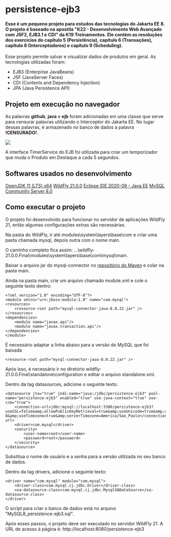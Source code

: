 # persistence-ejb3

#### Esse é um pequeno projeto para estudos das tecnologias do Jakarta EE 8. O projeto é baseado na apostila "K22 - Desenvolvimento Web Avançado com JSF2, EJB3.1 e CDI" da K19 Treinamentos. Ele contém as resoluções dos exercícios do capítulo 5 (Persistência), capítulo 6 (Transações), capítulo 8 (Interceptadores) e capítulo 9 (Scheduling).

Esse projeto permite salvar e visualizar dados de produtos em geral. As tecnologias utilizadas foram:

* EJB3 (Enterprise JavaBeans)
* JSF (JavaServer Faces)
* CDI (Contexts and Dependency Injection)
* JPA (Java Persistence API)

## Projeto em execução no navegador

As palavras **github**, **java** e **ejb** foram adicionadas em uma classe que serve para censurar palavras utilizando o Interceptor do Jakarta EE.
No lugar dessas palavras, é armazenado no banco de dados a palavra **!CENSURADO!**.

![](https://user-images.githubusercontent.com/37079133/100173691-c2f32f00-2ea9-11eb-9463-8530b9571328.gif)

A interface TimerService do EJB foi utilizada para criar um temporizador que muda o Produto em Destaque a cada 5 segundos.


## Softwares usados no desenvolvimento

[OpenJDK 11 (LTS) x64](https://adoptopenjdk.net/)
[WildFly 21.0.0](https://www.wildfly.org/downloads/)
[Eclipse IDE 2020-09 - Java EE](https://www.eclipse.org/downloads/packages/)
[MySQL Community Server 8.0](https://dev.mysql.com/downloads/mysql/)


## Como executar o projeto


O projeto foi desenvolvido para funcionar no servidor de aplicações WildFly 21, então algumas configurações extras são necessárias.


Na pasta do WildFly, ir até modules\system\layers\base\com e criar uma pasta chamada mysql, depois outra com o nome main.


O caminho completo fica assim: ...\wildfly-21.0.0.Final\modules\system\layers\base\com\mysql\main.


Baixar o arquivo jar do mysql-connector no [repositório do Maven](https://mvnrepository.com/artifact/mysql/mysql-connector-java) e colar na pasta main.


Ainda na pasta main, crie um arquivo chamado module.xml e cole o seguinte texto dentro:


```
<?xml version="1.0" encoding="UTF-8"?>
<module xmlns="urn:jboss:module:1.0" name="com.mysql">
<resources>
	<resource-root path="mysql-connector-java-8.0.22.jar" />
</resources>
<dependencies>
	<module name="javax.api"/>
	<module name="javax.transaction.api"/>
</dependencies>
</module> 
```


É necessário adaptar a linha abaixo para a versão do MySQL que foi baixada

  

```
<resource-root path="mysql-connector-java-8.0.22.jar" />
```
 

Após isso, é necessário ir no diretório wildfly-21.0.0.Final\standalone\configuration e editar o arquivo standalone.xml.

  

Dentro da tag datasources, adicione o seguinte texto:
  

```
<datasource jta="true" jndi-name="java:/jdbc/persistence-ejb3" pool-name="persistence-ejb3" enabled="true" use-java-context="true" use-ccm="true">
	<connection-url>jdbc:mysql://localhost:3306/persistence-ejb3?useSSL=false&amp;allowPublicKeyRetrieval=true&amp;useUnicode=true&amp;characterEncoding=UTF-8&amp;useTimezone=true&amp;serverTimezone=America/Sao_Paulo</connection-url>
	<driver>com.mysql</driver>
	<security>
		<user-name>root</user-name>
		<password>root</password>
	</security> 
</datasource>
```

Substitua o nome de usuário e a senha para a versão utilizada no seu banco de dados.
 

Dentro da tag drivers, adicione o seguinte texto:

```
<driver name="com.mysql" module="com.mysql">  
	<driver-class>com.mysql.cj.jdbc.Driver</driver-class>
	<xa-datasource-class>com.mysql.cj.jdbc.MysqlXADataSource</xa-datasource-class>
</driver>
```
  

O script para criar o banco de dados está no arquivo "MySQL8_persistence-ejb3.sql".

Após esses passos, o projeto deve ser executado no servidor WildFly 21. A URL de acesso à página é: http://localhost:8080/persistence-ejb3

